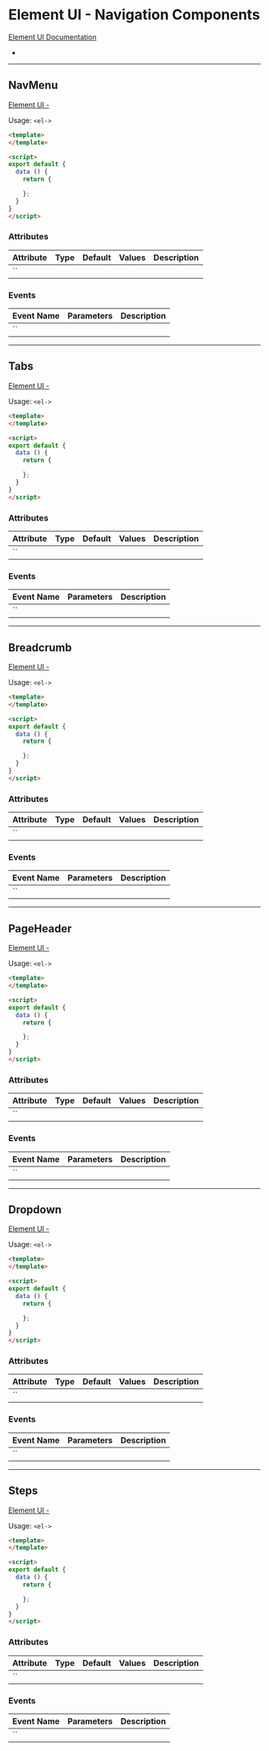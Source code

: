 # Element UI - Navigation Components

[Element UI Documentation](https://element.eleme.io/#/en-US)

* 

---

## NavMenu

[Element UI - ]()

Usage: `<el->`

```html
<template>
</template>

<script>
export default {
  data () {
    return {

    };
  }
}
</script>
```

### Attributes

| Attribute | Type | Default | Values | Description |
| --------- |:----:|:-------:| ------ | ----------- |
| ``

### Events

| Event Name | Parameters | Description |
| ---------- | ---------- | ----------- |
| ``

---

## Tabs

[Element UI - ]()

Usage: `<el->`

```html
<template>
</template>

<script>
export default {
  data () {
    return {

    };
  }
}
</script>
```

### Attributes

| Attribute | Type | Default | Values | Description |
| --------- |:----:|:-------:| ------ | ----------- |
| ``

### Events

| Event Name | Parameters | Description |
| ---------- | ---------- | ----------- |
| ``

---

## Breadcrumb

[Element UI - ]()

Usage: `<el->`

```html
<template>
</template>

<script>
export default {
  data () {
    return {

    };
  }
}
</script>
```

### Attributes

| Attribute | Type | Default | Values | Description |
| --------- |:----:|:-------:| ------ | ----------- |
| ``

### Events

| Event Name | Parameters | Description |
| ---------- | ---------- | ----------- |
| ``

---

## PageHeader

[Element UI - ]()

Usage: `<el->`

```html
<template>
</template>

<script>
export default {
  data () {
    return {

    };
  }
}
</script>
```

### Attributes

| Attribute | Type | Default | Values | Description |
| --------- |:----:|:-------:| ------ | ----------- |
| ``

### Events

| Event Name | Parameters | Description |
| ---------- | ---------- | ----------- |
| ``

---

## Dropdown

[Element UI - ]()

Usage: `<el->`

```html
<template>
</template>

<script>
export default {
  data () {
    return {

    };
  }
}
</script>
```

### Attributes

| Attribute | Type | Default | Values | Description |
| --------- |:----:|:-------:| ------ | ----------- |
| ``

### Events

| Event Name | Parameters | Description |
| ---------- | ---------- | ----------- |
| ``

---

## Steps

[Element UI - ]()

Usage: `<el->`

```html
<template>
</template>

<script>
export default {
  data () {
    return {

    };
  }
}
</script>
```

### Attributes

| Attribute | Type | Default | Values | Description |
| --------- |:----:|:-------:| ------ | ----------- |
| ``

### Events

| Event Name | Parameters | Description |
| ---------- | ---------- | ----------- |
| ``
